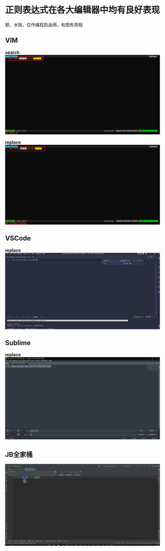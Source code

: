 # 正则表达式在各大编辑器中均有良好表现

额，水贴，仅作编程启迪用，有图有真相

## VIM

**search**
![regexp-in-vim-search](img/03-regexp-vim-search.png)

**replace**
![regexp-in-vim-replace](img/04-regexp-vim-replace.png)

## VSCode

**replace**
![regexp-vscode-replace](img/05-regexp-vscode-replace.png)

## Sublime

**replace**
![regexp-sublime-replace](img/06-regexp-sublime-replace.png)

## JB全家桶

![regexp-jetbrains-replace](img/07-regexp-jetbrains-replace.png)